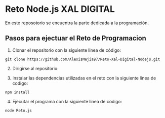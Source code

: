 # Reto Node.js  XAL DIGITAL

En este reposotorio se encuentra la  parte dedicada a la programación.

## Pasos para ejectuar el Reto de Programacion

1. Clonar el repositorio con la siguiente linea de código:

```
git clone https://github.com/AlexisMejia97/Reto-Xal-Digital-Nodejs.git
```
2. Dirigirse al repositorio 

3. Instalar las dependencias utilizadas en el reto  con la siguiente linea de codigo:

```
npm install
```

4. Ejecutar  el programa con la siguiente linea de codigo:

```
node Reto.js
```
